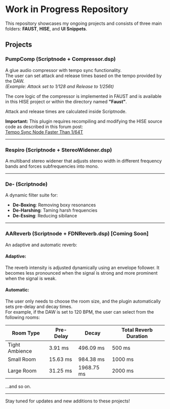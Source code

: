 # Work in Progress Repository

This repository showcases my ongoing projects and consists of three main folders: **FAUST**, **HISE**, and **UI Snippets**.

## Projects

### PumpComp (Scriptnode + Compressor.dsp)
A glue audio compressor with tempo sync functionality.  
The user can set attack and release times based on the tempo provided by the DAW.  
*(Example: Attack set to 1/128 and Release to 1/256t)*  

The core logic of the compressor is implemented in FAUST and is available in this HISE project or within the directory named **"Faust"**.

Attack and release times are calculated inside Scriptnode.  

**Important:** This plugin requires recompiling and modifying the HISE source code as described in this forum post:  
[Tempo Sync Node Faster Than 1/64T](https://forum.hise.audio/topic/10664/tempo_sync-node-faster-than-1-64t)

---

### Respiro (Scriptnode + StereoWidener.dsp)
A multiband stereo widener that adjusts stereo width in different frequency bands and forces subfrequencies into mono.

---

### De- (Scriptnode)
A dynamic filter suite for:  
- **De-Boxing**: Removing boxy resonances  
- **De-Harshing**: Taming harsh frequencies  
- **De-Essing**: Reducing sibilance

---

### AAReverb (Scriptnode + FDNReverb.dsp) [Coming Soon]
An adaptive and automatic reverb:  

#### Adaptive:  
The reverb intensity is adjusted dynamically using an envelope follower. It becomes less pronounced when the signal is strong and more prominent when the signal is weak.

#### Automatic:  
The user only needs to choose the room size, and the plugin automatically sets pre-delay and decay times.  
For example, if the DAW is set to 120 BPM, the user can select from the following rooms:  

| Room Type           | Pre-Delay   | Decay         | Total Reverb Duration |
|---------------------|-------------|---------------|-----------------------|
| Tight Ambience      | 3.91 ms     | 496.09 ms     | 500 ms               |
| Small Room          | 15.63 ms    | 984.38 ms     | 1000 ms              |
| Large Room          | 31.25 ms    | 1968.75 ms    | 2000 ms              |

...and so on.

---

Stay tuned for updates and new additions to these projects!
